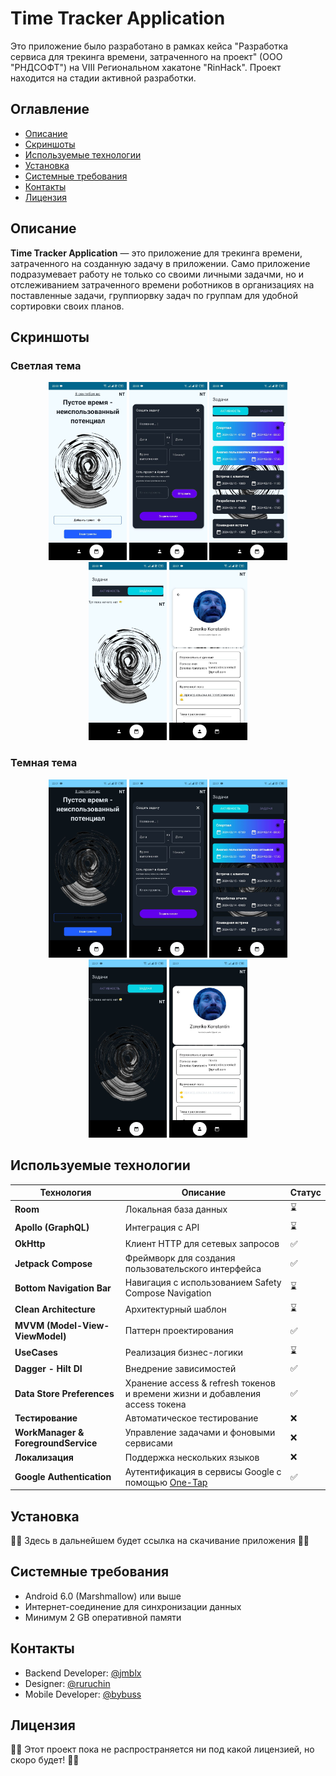 # Time Tracker Application

Это приложение было разработано в рамках кейса "Разработка сервиса для трекинга времени, затраченного на проект" (ООО "РНДСОФТ") на VIII Региональном хакатоне "RinHack". Проект находится на стадии активной разработки.

## Оглавление
- [Описание](#описание)
- [Скриншоты](#скриншоты)
- [Используемые технологии](#используемые-технологии)
- [Установка](#установка)
- [Системные требования](#системные-требования)
- [Контакты](#контакты)
- [Лицензия](#контакты)

## Описание
**Time Tracker Application** — это приложение для трекинга времени, затраченного на созданную задачу в приложении. Само приложение подразумевает работу не только со своими личными задачми, но и отслеживанием затраченного времени роботников в организациях на поставленные задачи, группиорвку задач по группам для удобной сортировки своих планов.

## Скриншоты

### Светлая тема
<p align="center">
  <img src="screenshots/light/main-light.jpg" alt="Главный экран - Светлая тема" width="125" />
  <img src="screenshots/light/create-task-form-light.jpg" alt="Создание задачи - Светлая тема" width="125" />
  <img src="screenshots/light/tasks-list-light.jpg" alt="Список задач - Светлая тема" width="125" />
  <img src="screenshots/light/tasks-list2-light.jpg" alt="Список задач 2 - Светлая тема" width="125" />
  <img src="screenshots/light/profile-light.jpg" alt="Профиль - Светлая тема" width="125" />
</p>

### Темная тема
<p align="center">
  <img src="screenshots/dark/main-dark.jpg" alt="Главный экран - Темная тема" width="125" />
  <img src="screenshots/dark/create-task-form-dark.jpg" alt="Создание задачи - Темная тема" width="125" />
  <img src="screenshots/dark/tasks-list-dark.jpg" alt="Список задач - Темная тема" width="125" />
  <img src="screenshots/dark/tasks-list2-dark.jpg" alt="Список задач 2 - Темная тема" width="125" />
  <img src="screenshots/dark/profile-dark.jpg" alt="Профиль - Темная тема" width="125" />
</p>

## Используемые технологии
| Технология                          | Описание                                                                                          | Статус |
|-------------------------------------|---------------------------------------------------------------------------------------------------|--------|
| **Room**                            | Локальная база данных                                                                             | ⌛      |
| **Apollo (GraphQL)**                | Интеграция с API                                                                                  | ⌛      |
| **OkHttp**                          | Клиент HTTP для сетевых запросов                                                                  | ✅      |
| **Jetpack Compose**                 | Фреймворк для создания пользовательского интерфейса                                               | ✅      |
| **Bottom Navigation Bar**           | Навигация с использованием Safety Compose Navigation                                              | ⌛      |
| **Clean Architecture**              | Архитектурный шаблон                                                                              | ⌛      |
| **MVVM (Model-View-ViewModel)**     | Паттерн проектирования                                                                            | ✅      |
| **UseCases**                        | Реализация бизнес-логики                                                                          | ⌛      |
| **Dagger - Hilt DI**                | Внедрение зависимостей                                                                            | ✅      |
| **Data Store Preferences**          | Хранение access & refresh токенов и времени жизни и добавления access токена                      | ✅      |
| **Тестирование**                    | Автоматическое тестирование                                                                       | ❌      | 
| **WorkManager & ForegroundService** | Управление задачами и фоновыми сервисами                                                          | ❌      |
| **Локализация**                     | Поддержка нескольких языков                                                                       | ❌      |
| **Google Authentication**           | Аутентификация в сервисы Google с помощью [One-Tap](https://github.com/stevdza-san/OneTapCompose) | ✅      |

## Установка
😶‍🌫️ Здесь в дальнейшем будет ссылка на скачивание приложения 😶‍🌫️

## Системные требования
- Android 6.0 (Marshmallow) или выше
- Интернет-соединение для синхронизации данных
- Минимум 2 GB оперативной памяти
   
## Контакты
- Backend Developer: [@jmblx](https://github.com/jmblx)
- Designer: [@ruruchin](https://github.com/ruruchin)
- Mobile Developer: [@bybuss](https://github.com/bybuss)

## Лицензия
😶‍🌫️ Этот проект пока не распространяется ни под какой лицензией, но скоро будет! 😶‍🌫️